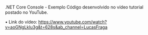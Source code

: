 .NET Core Console - Exemplo
Código desenvolvido no vídeo tutorial postado no YouTube.

• Link do vídeo: https://www.youtube.com/watch?v=aoGNgLkIu3g&t=628s&ab_channel=LucasFraga
